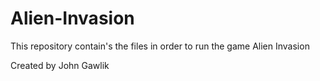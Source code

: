 # Alien-Invasion
This repository contain's the files in order to run the game Alien Invasion

Created by John Gawlik

